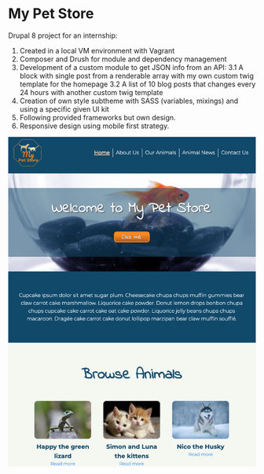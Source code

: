 # My Pet Store

Drupal 8 project for an internship:
1. Created in a local VM environment with Vagrant
2. Composer and Drush for module and dependency management
3. Development of a custom module to get JSON info from an API:
  3.1 A block with single post from a renderable array with my own custom twig template for the homepage
  3.2 A list of 10 blog posts that changes every 24 hours with another custom twig template
4. Creation of own style subtheme with SASS (variables, mixings) and using a specific given UI kit
5. Following provided frameworks but own design.
6. Responsive design using mobile first strategy.

![Appearance](https://github.com/marinadelafuente/drupal-pet-store/blob/master/My%20Pet%20Store.png)


